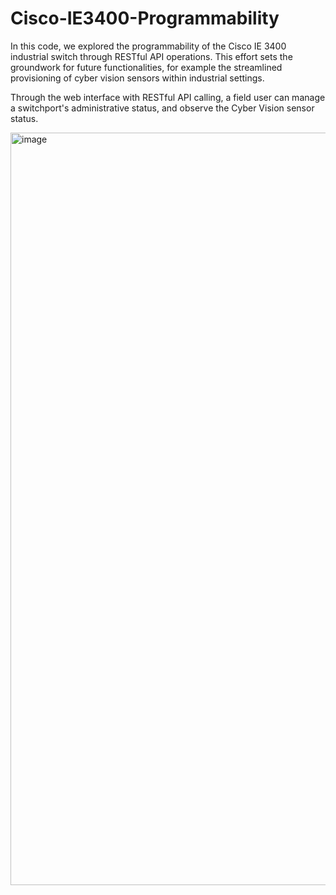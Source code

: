 # Cisco-IE3400-Programmability

In this code, we explored the programmability of the Cisco IE 3400 industrial switch through RESTful API operations. This effort sets the groundwork for future functionalities, for example the streamlined provisioning of cyber vision sensors within industrial settings.

Through the web interface with RESTful API calling, a field user can manage a switchport's administrative status, and observe the Cyber Vision sensor status.

<img width="1204" alt="image" src="https://github.com/cakwok/Cisco-IE3400-Programmability/assets/21034990/65b718d1-d8d6-49fb-a3d1-80ad2b38b6ea">
